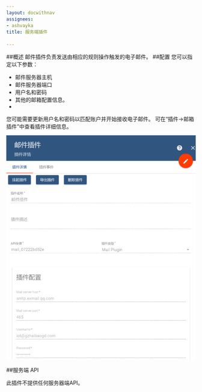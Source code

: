 ```yaml
---
layout: docwithnav
assignees:
- ashvayka
title: 服务端插件

---
```

##概述
邮件插件负责发送由相应的规则操作触发的电子邮件。
##配置
您可以指定以下参数：

- 邮件服务器主机
- 邮件服务器端口
- 用户名和密码
- 其他的邮箱配置信息。
- 
您可能需要更新用户名和密码以匹配账户并开始接收电子邮件。
可在“插件->邮箱插件”中查看插件详细信息。

![img](/images/plugin-mail.png)

##服务端 API

此插件不提供任何服务器端API。
